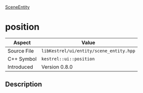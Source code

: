 [SceneEntity](index.md)
# position
| Aspect | Value |
| --- | --- |
| Source File | `libKestrel/ui/entity/scene_entity.hpp` |
| C++ Symbol | `kestrel::ui::position` |
| Introduced | Version 0.8.0 |
## Description

